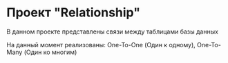 # Проект "Relationship"

В данном проекте представлены связи между таблицами базы данных

На данный момент реализованы:
One-To-One (Один к одному),
One-To-Many (Один ко многим)

                                

